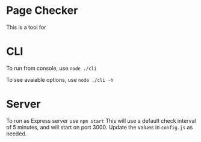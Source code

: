 # Page Checker

This is a tool for

# CLI

To run from console, use `node ./cli`

To see avaiable options, use `node ./cli -h`

# Server

To run as Express server use `npm start`
This will use a default check interval of 5 minutes, and will start on port 3000.
Update the values in `config.js` as needed.
